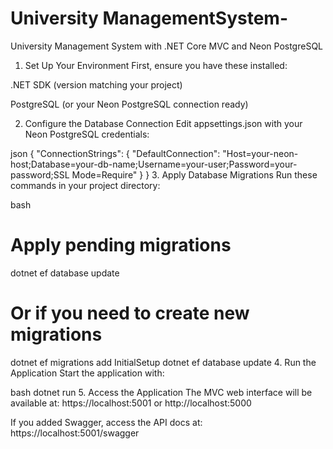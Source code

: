 # University ManagementSystem-
University Management System with .NET Core MVC and Neon PostgreSQL
1. Set Up Your Environment
First, ensure you have these installed:

.NET SDK (version matching your project)

PostgreSQL (or your Neon PostgreSQL connection ready)

2. Configure the Database Connection
Edit appsettings.json with your Neon PostgreSQL credentials:

json
{
  "ConnectionStrings": {
    "DefaultConnection": "Host=your-neon-host;Database=your-db-name;Username=your-user;Password=your-password;SSL Mode=Require"
  }
}
3. Apply Database Migrations
Run these commands in your project directory:

bash
# Apply pending migrations
dotnet ef database update

# Or if you need to create new migrations
dotnet ef migrations add InitialSetup
dotnet ef database update
4. Run the Application
Start the application with:

bash
dotnet run
5. Access the Application
The MVC web interface will be available at:
https://localhost:5001 or http://localhost:5000

If you added Swagger, access the API docs at:
https://localhost:5001/swagger
